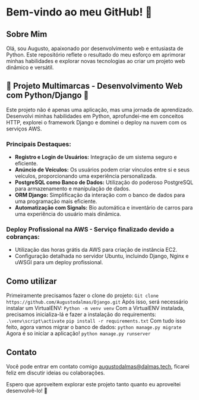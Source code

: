 # Bem-vindo ao meu GitHub! 👋

## Sobre Mim
Olá, sou Augusto, apaixonado por desenvolvimento web e entusiasta de Python. Este repositório reflete o resultado do meu esforço em aprimorar minhas habilidades e explorar novas tecnologias ao criar um projeto web dinâmico e versátil.

## 🚀 Projeto Multimarcas - Desenvolvimento Web com Python/Django 🐍
Este projeto não é apenas uma aplicação, mas uma jornada de aprendizado. Desenvolvi minhas habilidades em Python, aprofundei-me em conceitos HTTP, explorei o framework Django e dominei o deploy na nuvem com os serviços AWS.

### Principais Destaques:
- **Registro e Login de Usuários:** Integração de um sistema seguro e eficiente.
- **Anúncio de Veículos:** Os usuários podem criar vínculos entre si e seus veículos, proporcionando uma experiência personalizada.
- **PostgreSQL como Banco de Dados:** Utilização do poderoso PostgreSQL para armazenamento e manipulação de dados.
- **ORM Django:** Simplificação da interação com o banco de dados para uma programação mais eficiente.
- **Automatização com Signals:** Bio automática e inventário de carros para uma experiência do usuário mais dinâmica.

### Deploy Profissional na AWS - Serviço finalizado devido a cobranças:
- Utilização das horas grátis da AWS para criação de instância EC2.
- Configuração detalhada no servidor Ubuntu, incluindo Django, Nginx e uWSGI para um deploy profissional.

## Como utilizar
Primeiramente precisamos fazer o clone do projeto:
```Git clone https://github.com/Augustodalmas/Django.git```
Após isso, será necessário instalar um VirtualENV:
```Python -m venv venv```
Com a VirtualENV instalada, precisamos inicializa-lá e fazer a instalação do requirements:
```.\venv\script\activate```
```pip install -r requirements.txt```
Com tudo isso feito, agora vamos migrar o banco de dados:
```python manage.py migrate```
Agora é so iniciar a aplicação!
```python manage.py runserver```

## Contato
Você pode entrar em contato comigo augustodalmas@dalmas.tech, ficarei feliz em discutir ideias ou colaborações.

Espero que aproveitem explorar este projeto tanto quanto eu aproveitei desenvolvê-lo! 🚀
